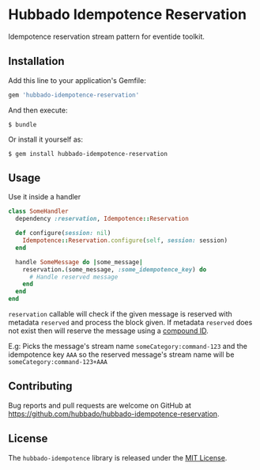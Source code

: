 # Hubbado Idempotence Reservation

Idempotence reservation stream pattern for eventide toolkit.

## Installation

Add this line to your application's Gemfile:

```ruby
gem 'hubbado-idempotence-reservation'
```

And then execute:

    $ bundle

Or install it yourself as:

    $ gem install hubbado-idempotence-reservation

## Usage

Use it inside a handler

```ruby
class SomeHandler
  dependency :reservation, Idempotence::Reservation

  def configure(session: nil)
    Idempotence::Reservation.configure(self, session: session)
  end

  handle SomeMessage do |some_message|
    reservation.(some_message, :some_idempotence_key) do
      # Handle reserved message
    end
  end
end
```

`reservation` callable will check if the given message is reserved with metadata `reserved` and
process the block given. If metadata `reserved` does not exist then will reserve the message
using a [compound ID](http://docs.eventide-project.org/glossary.html#compound-id).

E.g: Picks the message's stream name `someCategory:command-123` and
the idempotence key `AAA` so the reserved message's stream name will be
`someCategory:command-123+AAA`

## Contributing

Bug reports and pull requests are welcome on GitHub at
https://github.com/hubbado/hubbado-idempotence-reservation.

## License

The `hubbado-idempotence` library is released under the [MIT License](https://opensource.org/licenses/MIT).
